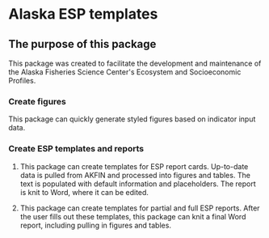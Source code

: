 # Alaska ESP templates

## The purpose of this package

This package was created to facilitate the development and maintenance of the Alaska Fisheries Science Center's Ecosystem and Socioeconomic Profiles.

### Create figures

This package can quickly generate styled figures based on indicator input data.

### Create ESP templates and reports

1. This package can create templates for ESP report cards. Up-to-date data is pulled from AKFIN and processed into figures and tables. The text is populated with default information and placeholders. The report is knit to Word, where it can be edited.

2. This package can create templates for partial and full ESP reports. After the user fills out these templates, this package can knit a final Word report, including pulling in figures and tables. 
